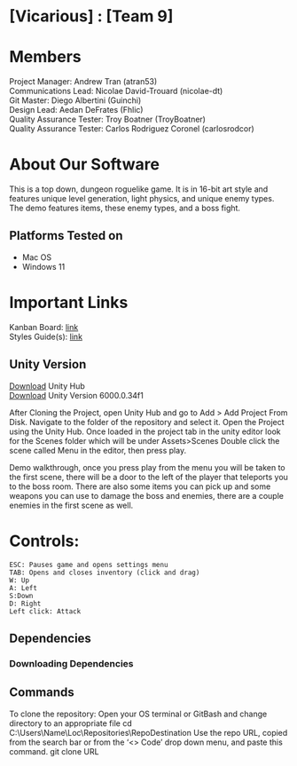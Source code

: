 # [Vicarious] : [Team 9]
# Members
Project Manager: Andrew Tran (atran53)\
Communications Lead: Nicolae David-Trouard (nicolae-dt)\
Git Master: Diego Albertini (Guinchi)\
Design Lead: Aedan DeFrates (Fhlic)\
Quality Assurance Tester: Troy Boatner (TroyBoatner)\
Quality Assurance Tester: Carlos Rodriguez Coronel (carlosrodcor)

# About Our Software

This is a top down, dungeon roguelike game. It is in 16-bit art style and features unique level generation, light physics, and unique enemy types. The demo features items, these enemy types, and a boss fight.

## Platforms Tested on
- Mac OS
- Windows 11

# Important Links
Kanban Board:  [link](https://thebestestgroup.atlassian.net/jira/software/projects/C3G/boards/3?atlOrigin=eyJpIjoiOTE1Nzg2ZmNhODQ3NDhjZGEyYzJjMmYyOTE1YjFmNGQiLCJwIjoiaiJ9)\
Styles Guide(s): [link](https://learn.microsoft.com/en-us/dotnet/csharp/fundamentals/coding-style/coding-conventions)

## Unity Version

[Download](https://unity.com/download) Unity Hub\
[Download](https://unity.com/releases/editor/whats-new/6000.0.34#notes) Unity Version 6000.0.34f1  

After Cloning the Project, open Unity Hub and go to Add > Add Project From Disk. Navigate to the folder of the repository and select it. Open the Project using the Unity Hub. Once loaded in the project tab in the unity editor look for the Scenes folder which will be under Assets>Scenes
Double click the scene called Menu in the editor, then press play.

Demo walkthrough, once you press play from the menu you will be taken to the first scene, there will be a door to the left of the player that teleports you to the boss room. There are also some items you can pick up and some weapons you can use to damage the boss and enemies, there are a couple enemies in the first scene as well.

# Controls:
	ESC: Pauses game and opens settings menu
	TAB: Opens and closes inventory (click and drag)
	W: Up
	A: Left
	S:Down
	D: Right
	Left click: Attack

## Dependencies


### Downloading Dependencies


## Commands
To clone the repository:
Open your OS terminal or GitBash and change directory to an appropriate file
cd C:\Users\Name\Loc\Repositories\RepoDestination
Use the repo URL, copied from the search bar or from the ‘<> Code’ drop down menu, and paste this command.
git clone URL
